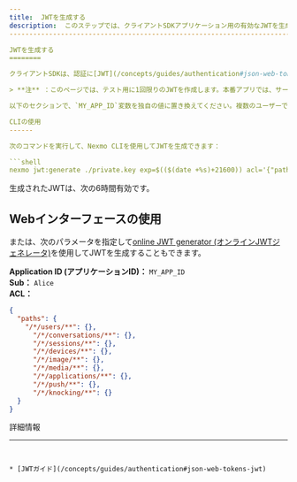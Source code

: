 ```yaml
---
title:  JWTを生成する
description:  このステップでは、クライアントSDKアプリケーション用の有効なJWTを生成する方法を学びます。
--------------------------------------------------------------------------------

JWTを生成する
========

クライアントSDKは、認証に[JWT](/concepts/guides/authentication#json-web-tokens-jwt)を使用します。JWTは、ユーザー名、関連付けられたアプリケーションID、およびユーザーに付与されたアクセス許可を識別します。秘密鍵を使用して署名され、有効なトークンであることが証明されます。

> **注** ：このページでは、テスト用に1回限りのJWTを作成します。本番アプリでは、サーバーは、クライアント要求ごとにJWTを生成するエンドポイントを公開する必要があります。

以下のセクションで、`MY_APP_ID`変数を独自の値に置き換えてください。複数のユーザーでテストする場合は、複数のJWTを生成します（`sub` 値を毎回変更します）。

CLIの使用
------

次のコマンドを実行して、Nexmo CLIを使用してJWTを生成できます：

```shell
nexmo jwt:generate ./private.key exp=$(($(date +%s)+21600)) acl='{"paths":{"/*/users/**":{},"/*/conversations/**":{},"/*/sessions/**":{},"/*/devices/**":{},"/*/image/**":{},"/*/media/**":{},"/*/applications/**":{},"/*/push/**":{},"/*/knocking/**":{}}}' sub=Alice application_id=MY_APP_ID
```

生成されたJWTは、次の6時間有効です。

Webインターフェースの使用
--------------

または、次のパラメータを指定して[online JWT generator (オンラインJWTジェネレータ)](/jwt)を使用してJWTを生成することもできます。

**Application ID (アプリケーションID)：** `MY_APP_ID`  
**Sub：** `Alice`  
**ACL：** 

```json
{
  "paths": {
    "/*/users/**": {},
      "/*/conversations/**": {},
      "/*/sessions/**": {},
      "/*/devices/**": {},
      "/*/image/**": {},
      "/*/media/**": {},
      "/*/applications/**": {},
      "/*/push/**": {},
      "/*/knocking/**": {}
  }
}
```

詳細情報

---
```


* [JWTガイド](/concepts/guides/authentication#json-web-tokens-jwt)

